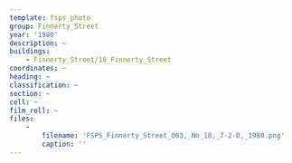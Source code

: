 ```yaml
---
template: fsps_photo
group: Finnerty_Street
year: '1980'
description: ~
buildings:
    - Finnerty_Street/18_Finnerty_Street
coordinates: ~
heading: ~
classification: ~
section: ~
cell: ~
film_roll: ~
files:
    -
        filename: 'FSPS_Finnerty_Street_003,_No_18,_7-2-D,_1980.png'
        caption: ''
---
```

